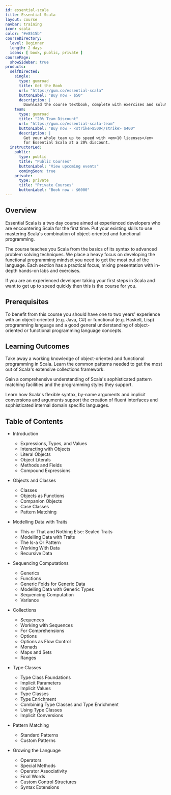 ```yaml
---
id: essential-scala
title: Essential Scala
layout: course
navbar: training
icon: scala
color: "#e8515b"
courseDirectory:
  level: Beginner
  length: 2 days
  icons: [ book, public, private ]
coursePage:
  showSidebar: true
products:
  selfDirected:
    single:
      type: gumroad
      title: Get the Book
      url: "https://gum.co/essential-scala"
      buttonLabel: "Buy now - $50"
      description: |
        Download the course textbook, complete with exercises and solutions, in HTML, PDF, and ePub formats.
    team:
      type: gumroad
      title: "20% Team Discount"
      url: "https://gum.co/essential-scala-team"
      buttonLabel: "Buy now - <strike>$500</strike> $400"
      description: |
        Get your whole team up to speed with <em>10 licenses</em>
        for Essential Scala at a 20% discount.
  instructorLed:
    public:
      type: public
      title: "Public Courses"
      buttonLabel: "View upcoming events"
      comingSoon: true
    private:
      type: private
      title: "Private Courses"
      buttonLabel: "Book now - $6000"
---
```


## Overview

Essential Scala is a two day course aimed at experienced developers who are encountering Scala for the first time. Put your existing skills to use mastering Scala's combination of object-oriented and functional programming.

The course teaches you Scala from the basics of its syntax to advanced problem solving techniques. We place a heavy focus on developing the functional programming mindset you need to get the most out of the language. Each section has a practical focus, mixing presentation with in-depth hands-on labs and exercises.

If you are an experienced developer taking your first steps in Scala and want to get up to speed quickly then this is the course for you.

## Prerequisites

To benefit from this course you should have one to two years' experience with an object-oriented (e.g. Java, C#) or functional (e.g. Haskell, Lisp) programming language and a good general understanding of object-oriented or functional programming language concepts.

## Learning Outcomes

Take away a working knowledge of object-oriented and functional programming in Scala. Learn the common patterns needed to get the most out of Scala's extensive collections framework.

Gain a comprehensive understanding of Scala's sophisticated pattern matching facilities and the programming styles they support.

Learn how Scala's flexible syntax, by-name arguments and implicit conversions and arguments support the creation of fluent interfaces and sophisticated internal domain specific languages.

## Table of Contents

 - Introduction
   - Expressions, Types, and Values
   - Interacting with Objects
   - Literal Objects
   - Object Literals
   - Methods and Fields
   - Compound Expressions

 - Objects and Classes
   - Classes
   - Objects as Functions
   - Companion Objects
   - Case Classes
   - Pattern Matching

 - Modelling Data with Traits
   - This or That and Nothing Else: Sealed Traits
   - Modelling Data with Traits
   - The Is-a Or Pattern
   - Working With Data
   - Recursive Data

 - Sequencing Computations
   - Generics
   - Functions
   - Generic Folds for Generic Data
   - Modelling Data with Generic Types
   - Sequencing Computation
   - Variance

 - Collections
   - Sequences
   - Working with Sequences
   - For Comprehensions
   - Options
   - Options as Flow Control
   - Monads
   - Maps and Sets
   - Ranges

 - Type Classes
   - Type Class Foundations
   - Implicit Parameters
   - Implicit Values
   - Type Classes
   - Type Enrichment
   - Combining Type Classes and Type Enrichment
   - Using Type Classes
   - Implicit Conversions

 - Pattern Matching
   - Standard Patterns
   - Custom Patterns

 - Growing the Language
   - Operators
   - Special Methods
   - Operator Associativity
   - Final Words
   - Custom Control Structures
   - Syntax Extensions
